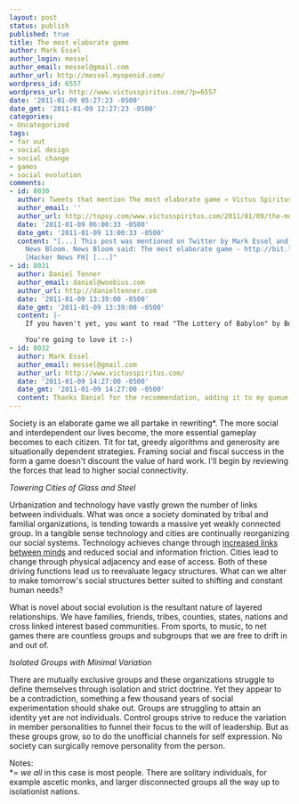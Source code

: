 ```yaml
---
layout: post
status: publish
published: true
title: The most elaborate game
author: Mark Essel
author_login: messel
author_email: messel@gmail.com
author_url: http://messel.myopenid.com/
wordpress_id: 6557
wordpress_url: http://www.victusspiritus.com/?p=6557
date: '2011-01-09 05:27:23 -0500'
date_gmt: '2011-01-09 12:27:23 -0500'
categories:
- Uncategorized
tags:
- far out
- social design
- social change
- games
- social evolution
comments:
- id: 8030
  author: Tweets that mention The most elaborate game » Victus Spiritus -- Topsy.com
  author_email: ''
  author_url: http://topsy.com/www.victusspiritus.com/2011/01/09/the-most-elaborate-game/?utm_source=pingback&amp;utm_campaign=L2
  date: '2011-01-09 06:00:33 -0500'
  date_gmt: '2011-01-09 13:00:33 -0500'
  content: "[...] This post was mentioned on Twitter by Mark Essel and HN Firehose,
    News Bloom. News Bloom said: The most elaborate game - http://bit.ly/fNSjem -
    [Hacker News FH] [...]"
- id: 8031
  author: Daniel Tenner
  author_email: daniel@woobius.com
  author_url: http://danieltenner.com
  date: '2011-01-09 13:39:00 -0500'
  date_gmt: '2011-01-09 13:39:00 -0500'
  content: |-
    If you haven't yet, you want to read "The Lottery of Babylon" by Borges: http://evans-experientialism.freewebspace.com/borges02.htm

    You're going to love it :-)
- id: 8032
  author: Mark Essel
  author_email: messel@gmail.com
  author_url: http://www.victusspiritus.com/
  date: '2011-01-09 14:27:00 -0500'
  date_gmt: '2011-01-09 14:27:00 -0500'
  content: Thanks Daniel for the recommendation, adding it to my queue.
---
```

<p>Society is an elaborate game we all partake in rewriting*. The more social and interdependent our lives become, the more essential gameplay becomes to each citizen. Tit for tat, greedy algorithms and generosity are situationally dependent strategies. Framing social and fiscal success in the form a game doesn't discount the value of hard work. I'll begin by reviewing the forces that lead to higher social connectivity.</p>
<p><i>Towering Cities of Glass and Steel</i></p>
<p>Urbanization and technology have vastly grown the number of links between individuals. What was once a society dominated by tribal and familial organizations, is tending towards a massive yet weakly connected group. In a tangible sense technology and cities are continually reorganizing our social systems. Technology achieves change through <a href="http://www.victusspiritus.com/2009/11/26/the-human-social-interface-why-i-love-the-net/">increased links between minds</a> and reduced social and information friction. Cities lead to change through physical adjacency and ease of access. Both of these driving functions lead us to reevaluate legacy structures. What can we alter to make tomorrow's social structures better suited to shifting and constant human needs?</p>
<p>What is novel about social evolution is the resultant nature of layered relationships. We have families, friends, tribes, counties, states, nations and cross linked interest based communities. From sports, to music, to net games there are countless groups and subgroups that we are free to drift in and out of.</p>
<p><i>Isolated Groups with Minimal Variation</i></p>
<p>There are mutually exclusive groups and these organizations struggle to define themselves through isolation and strict doctrine. Yet they appear to be a contradiction, something a few thousand years of social experimentation should shake out. Groups are struggling to attain an identity yet are not individuals. Control groups strive to reduce the variation in member personalities to funnel their focus to the will of leadership. But as these groups grow, so to do the unofficial channels for self expression. No society can surgically remove personality from the person.</p>
<p>Notes:<br />
*= <i>we all</i> in this case is most people. There are solitary individuals, for example ascetic monks, and larger disconnected groups all the way up to isolationist nations.</p>
